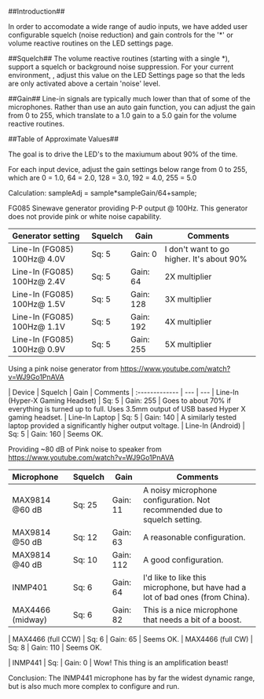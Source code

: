 ##Introduction##

In order to accomodate a wide range of audio inputs, we have added user configurable squelch (noise reduction) and gain controls for the '*' or volume reactive routines on the LED settings page.

##Squelch##
The volume reactive routines (starting with a single *), support a squelch or background noise suppression. For your current environment, , adjust this value on the LED Settings page so that the leds are only activated above a certain 'noise' level.

##Gain##
Line-in signals are typically much lower than that of some of the microphones. Rather than use an auto gain function, you can adjust the gain from 0 to 255, which translate to a 1.0 gain to a 5.0 gain for the volume reactive routines.

##Table of Approximate Values##

 
 The goal is to drive the LED's to the maxiumum about 90% of the time.
 
 For each input device, adjust the gain settings below range from 0 to 255, which are 0 = 1.0, 64 = 2.0, 128 = 3.0, 192 = 4.0, 255 = 5.0
 
 Calculation:  sampleAdj = sample*sampleGain/64+sample;
 
 
 FG085 Sinewave generator providing P-P output @ 100Hz. This generator does not provide pink or white noise capability.
 

| Generator setting | Squelch | Gain | Comments
| :------------- | --- | --- | ---
| Line-In (FG085) 100Hz@  4.0V  | Sq: 5 | Gain: 0   | I don't want to go higher. It's about 90%
| Line-In (FG085) 100Hz@  2.4V  | Sq: 5 | Gain: 64  | 2X multiplier
| Line-In (FG085) 100Hz@  1.5V  | Sq: 5 | Gain: 128 | 3X multiplier
| Line-In (FG085) 100Hz@  1.1V  | Sq: 5 | Gain: 192 | 4X multiplier
| Line-In (FG085) 100Hz@  0.9V  | Sq: 5 | Gain: 255 | 5X multiplier
 
 
 Using a pink noise generator from https://www.youtube.com/watch?v=WJ9Go1PnAVA
 
| Device | Squelch | Gain | Comments
| :------------- | --- | ---
| Line-In (Hyper-X Gaming Headset) | Sq: 5   | Gain: 255 | Goes to about 70% if everything is turned up to full. Uses 3.5mm output of USB based Hyper X gaming headset.
| Line-In Laptop | Sq: 5 | Gain: 140 |   A similarly tested laptop provided a significantly higher output voltage.
| Line-In (Android)    | Sq: 5   | Gain: 160 | Seems OK.


 Providing ~80 dB of Pink noise to speaker from https://www.youtube.com/watch?v=WJ9Go1PnAVA

| Microphone | Squelch | Gain | Comments
| :------------- | --- | --- | ---
| MAX9814 @60 dB |     Sq: 25 | Gain: 11  | A noisy microphone configuration. Not recommended due to squelch setting.
| MAX9814 @50 dB |     Sq: 12 | Gain: 63 | A reasonable configuration.
| MAX9814 @40 dB |     Sq: 10 | Gain: 112 | A good configuration.
| INMP401 |            Sq: 6 | Gain: 64   | I'd like to like this microphone, but have had a lot of bad ones (from China).
| MAX4466 (midway) |  Sq: 6  | Gain: 82 | This is a nice microphone that needs a bit of a boost.
 
| MAX4466 (full CCW) | Sq: 6  | Gain: 65 | Seems OK.
| MAX4466 (full CW) |  Sq: 8  | Gain: 110 | Seems OK. 
 
 
| INMP441              | Sq:     | Gain: 0    | Wow! This thing is an amplification beast!
 
 
 Conclusion: The INMP441 microphone has by far the widest dynamic range, but is also much more complex to configure and run.
